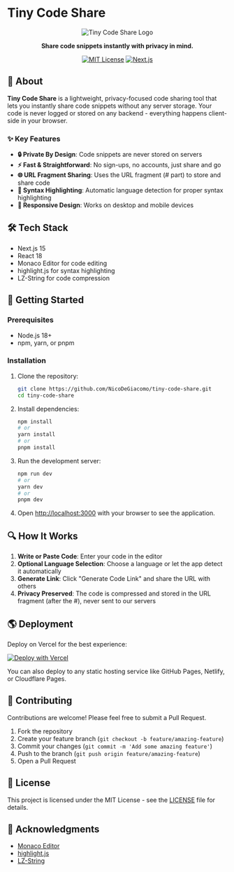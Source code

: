 # Tiny Code Share

<div align="center">

![Tiny Code Share Logo](https://github.com/NicoDeGiacomo/tiny-code-share/raw/main/src/app/favicon.ico)

**Share code snippets instantly with privacy in mind.**

[![MIT License](https://img.shields.io/badge/License-MIT-blue.svg)](LICENSE)
[![Next.js](https://img.shields.io/badge/Built%20with-Next.js-black)](https://nextjs.org/)

</div>

## 🚀 About

**Tiny Code Share** is a lightweight, privacy-focused code sharing tool that lets you instantly share code snippets without any server storage. Your code is never logged or stored on any backend - everything happens client-side in your browser.

### ✨ Key Features

- **🔒 Private By Design**: Code snippets are never stored on servers
- **⚡ Fast & Straightforward**: No sign-ups, no accounts, just share and go
- **🌐 URL Fragment Sharing**: Uses the URL fragment (# part) to store and share code
- **🎨 Syntax Highlighting**: Automatic language detection for proper syntax highlighting
- **📱 Responsive Design**: Works on desktop and mobile devices

## 🛠️ Tech Stack

- Next.js 15
- React 18
- Monaco Editor for code editing
- highlight.js for syntax highlighting
- LZ-String for code compression

## 🚦 Getting Started

### Prerequisites

- Node.js 18+ 
- npm, yarn, or pnpm

### Installation

1. Clone the repository:
   ```bash
   git clone https://github.com/NicoDeGiacomo/tiny-code-share.git
   cd tiny-code-share
   ```

2. Install dependencies:
   ```bash
   npm install
   # or
   yarn install
   # or
   pnpm install
   ```

3. Run the development server:
   ```bash
   npm run dev
   # or
   yarn dev
   # or
   pnpm dev
   ```

4. Open [http://localhost:3000](http://localhost:3000) with your browser to see the application.

## 🔍 How It Works

1. **Write or Paste Code**: Enter your code in the editor
2. **Optional Language Selection**: Choose a language or let the app detect it automatically
3. **Generate Link**: Click "Generate Code Link" and share the URL with others
4. **Privacy Preserved**: The code is compressed and stored in the URL fragment (after the #), never sent to our servers

## 🌎 Deployment

Deploy on Vercel for the best experience:

[![Deploy with Vercel](https://vercel.com/button)](https://vercel.com/new/clone?repository-url=https%3A%2F%2Fgithub.com%2FNicoDeGiacomo%2Ftiny-code-share)

You can also deploy to any static hosting service like GitHub Pages, Netlify, or Cloudflare Pages.

## 👥 Contributing

Contributions are welcome! Please feel free to submit a Pull Request.

1. Fork the repository
2. Create your feature branch (`git checkout -b feature/amazing-feature`)
3. Commit your changes (`git commit -m 'Add some amazing feature'`)
4. Push to the branch (`git push origin feature/amazing-feature`)
5. Open a Pull Request

## 📄 License

This project is licensed under the MIT License - see the [LICENSE](LICENSE) file for details.

## 🙏 Acknowledgments

- [Monaco Editor](https://microsoft.github.io/monaco-editor/)
- [highlight.js](https://highlightjs.org/)
- [LZ-String](https://github.com/pieroxy/lz-string)

